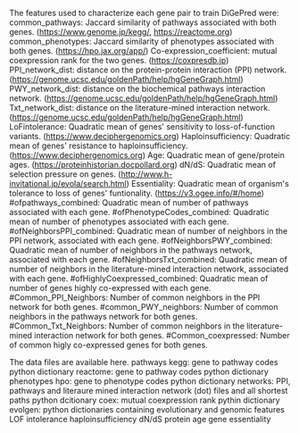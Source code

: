 The features used to characterize each gene pair to train DiGePred were:
common_pathways: Jaccard similarity of pathways associated with both genes. (https://www.genome.jp/kegg/, https://reactome.org)
common_phenotypes: Jaccard similarity of phenotypes associated with both genes. (https://hpo.jax.org/app/)
Co-expression_coefficient: mutual coexpression rank for the two genes. (https://coxpresdb.jp)
PPI_network_dist: distance on the protein-protein interaction (PPI) network. (https://genome.ucsc.edu/goldenPath/help/hgGeneGraph.html)
PWY_network_dist:	distance on the biochemical pathways interaction network. (https://genome.ucsc.edu/goldenPath/help/hgGeneGraph.html)
Txt_network_dist:	distance on the literature-mined interaction network. (https://genome.ucsc.edu/goldenPath/help/hgGeneGraph.html)
LoFintolerance: Quadratic mean of genes' sensitivity to loss-of-function variants. (https://www.deciphergenomics.org)
Haploinsufficiency: Quadratic mean of genes' resistance to haploinsufficiency. (https://www.deciphergenomics.org)
Age: Quadratic mean of gene/protein ages. (https://proteinhistorian.docpollard.org)
dN/dS: Quadratic mean of selection pressure on genes. (http://www.h-invitational.jp/evola/search.html)
Essentiality: Quadratic mean of organism's tolerance to loss of genes' funtionality. (https://v3.ogee.info/#/home)
#ofpathways_combined: Quadratic mean of number of pathways associated with each gene.
#ofPhenotypeCodes_combined: Quadratic mean of number of phenotypes associated with each gene.
#ofNeighborsPPI_combined: Quadratic mean of number of neighbors in the PPI network, associated with each gene.
#ofNeighborsPWY_combined: Quadratic mean of number of neighbors in the pathways network, associated with each gene.
#ofNeighborsTxt_combined: Quadratic mean of number of neighbors in the literature-mined interaction network, associated with each gene.
#ofHighlyCoexpressed_combined: Quadratic mean of number of genes highly co-expressed with each gene.
#Common_PPI_Neighbors: Number of common neighbors in the PPI network for both genes.
#common_PWY_neighbors: Number of common neighbors in the pathways network for both genes.
#Common_Txt_Neighbors: Number of common neighbors in the literature-mined interaction network for both genes.
#Common_coexpressed: Number of common higly co-expressed genes for both genes.

The data files are available here.
  pathways
    kegg: gene to pathway codes python dictionary
    reactome: gene to pathway codes python dictionary
  phenotypes
    hpo: gene to phenotype codes python dictionary
  networks: PPI, pathways and literaure mined interaction network (dot) files and all shortest paths python dcitionary
  coex: mutual coexpression rank pythin dictionary
  evolgen: python dictionaries containing evolutionary and genomic features
    LOF intolerance
    haploinsufficiency
    dN/dS
    protein age
    gene essentiality
    
